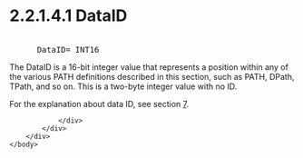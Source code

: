 <html dir="LTR" xmlns:mshelp="http://msdn.microsoft.com/mshelp" xmlns:ddue="http://ddue.schemas.microsoft.com/authoring/2003/5" xmlns:xlink="http://www.w3.org/1999/xlink" xmlns:tool="http://www.microsoft.com/tooltip">
    <head>
        <meta http-equiv="Content-Type" content="text/html; CHARSET=utf-8"></meta>
        <meta name="save" content="history"></meta>
        <title>2.2.1.4.1 DataID</title>
        <xml>
            <mshelp:toctitle title="2.2.1.4.1 DataID"></mshelp:toctitle>
            <mshelp:rltitle title="[MS-SSAS8]: DataID"></mshelp:rltitle>
            <mshelp:keyword index="A" term="d4c71a14-5fc8-475f-9852-ad0647e99088"></mshelp:keyword>
            <mshelp:attr name="DCSext.ContentType" value="open specification"></mshelp:attr>
            <mshelp:attr name="AssetID" value="d4c71a14-5fc8-475f-9852-ad0647e99088"></mshelp:attr>
            <mshelp:attr name="TopicType" value="kbRef"></mshelp:attr>
            <mshelp:attr name="DCSext.Title" value="[MS-SSAS8]: DataID" />
        </xml>
    </head>
    <body>
        <div id="header">
            <h1 class="heading">2.2.1.4.1 DataID</h1>
        </div>
        <div id="mainSection">
            <div id="mainBody">
                <div id="allHistory" class="saveHistory"></div>
                <div id="sectionSection0" class="section" name="collapseableSection">
                    

<dl>
<dd>
<div><pre>  
 DataID= INT16
</pre></div>
</dd></dl>

<p>The DataID is a 16-bit integer value that represents a
position within any of the various PATH definitions described in this section,
such as PATH, DPath, TPath, and so on. This is a two-byte integer value with no
ID.</p>

<p>For the explanation about data ID, see section <a href="d7582073-3671-4ed8-a296-b5638dc7bff7.htm">7</a>.</p>


                </div>
            </div>
        </div>
    </body>
</html>